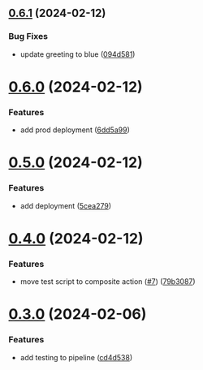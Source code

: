 ## [0.6.1](https://github.com/tolboothtimemachine/greetings-ci/compare/v0.6.0...v0.6.1) (2024-02-12)


### Bug Fixes

* update greeting to blue ([094d581](https://github.com/tolboothtimemachine/greetings-ci/commit/094d581e4d3761f462a92b778bb405e91cc66c41))



# [0.6.0](https://github.com/tolboothtimemachine/greetings-ci/compare/v0.5.0...v0.6.0) (2024-02-12)


### Features

* add prod deployment ([6dd5a99](https://github.com/tolboothtimemachine/greetings-ci/commit/6dd5a99b4db9e1d3eea930f1cb044f1458edcf37))



# [0.5.0](https://github.com/tolboothtimemachine/greetings-ci/compare/v0.4.0...v0.5.0) (2024-02-12)


### Features

* add deployment ([5cea279](https://github.com/tolboothtimemachine/greetings-ci/commit/5cea2791bc3c55bc5db72b61b51f46f863c4bab2))



# [0.4.0](https://github.com/tolboothtimemachine/greetings-ci/compare/v0.3.0...v0.4.0) (2024-02-12)


### Features

* move test script to composite action ([#7](https://github.com/tolboothtimemachine/greetings-ci/issues/7)) ([79b3087](https://github.com/tolboothtimemachine/greetings-ci/commit/79b3087292470a3154378b42162fabb636e5453d))



# [0.3.0](https://github.com/tolboothtimemachine/greetings-ci/compare/v0.2.0...v0.3.0) (2024-02-06)


### Features

* add testing to pipeline ([cd4d538](https://github.com/tolboothtimemachine/greetings-ci/commit/cd4d538b446380eea33255684c4d04beb8385313))



